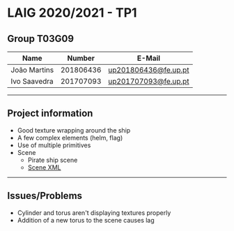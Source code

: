 # LAIG 2020/2021 - TP1

## Group T03G09
| Name             | Number    | E-Mail              |
| ---------------- | --------- | ------------------  |
| João Martins     | 201806436 | up201806436@fe.up.pt|
| Ivo Saavedra     | 201707093 | up201707093@fe.up.pt|

----
## Project information

- Good texture wrapping around the ship
- A few complex elements (helm, flag)
- Use of multiple primitives
- Scene
  - Pirate ship scene
  - [Scene XML](TP1/scenes/pirata.xml)
----
## Issues/Problems

- Cylinder and torus aren't displaying textures properly
- Addition of a new torus to the scene causes lag
